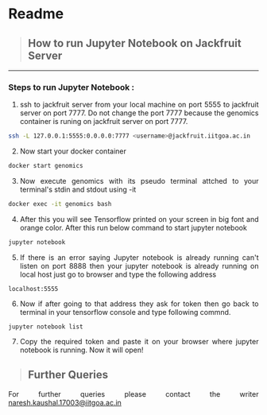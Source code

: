 # **Readme**
>## **How to run Jupyter Notebook on Jackfruit Server**

***

### **Steps to run Jupyter Notebook :**

<div style="text-align: justify">

1. ssh to jackfruit server from your local machine on port 5555 to jackfruit server on port 7777. Do not change the port 7777 because the genomics container is runing on jackfruit server on port 7777. 

```bash
ssh -L 127.0.0.1:5555:0.0.0.0:7777 <username>@jackfruit.iitgoa.ac.in
```

</div>


<div style="text-align: justify">

2. Now start your docker container	 

```bash
docker start genomics
```

</div>


<div style="text-align: justify">

3. Now execute genomics with its pseudo terminal attched to your terminal's stdin and stdout using -it 

```bash
docker exec -it genomics bash
```

</div>

  
<div style="text-align: justify">

4. After this you will see Tensorflow printed on your screen in big font and orange color. After this run below command to start jupyter notebook

```bash
jupyter notebook
```

</div>


<div style="text-align: justify">

5. If there is an error saying Jupyter notebook is already running can't listen on port 8888 then your jupyter notebook is already running on local host just go to browser and type the following address

```
localhost:5555
```


<div style="text-align: justify">

6. Now if after going to that address they ask for token then go back to terminal in your tensorflow console and type following commnd.

```
jupyter notebook list
```

</div>


<div style="text-align: justify">

7. Copy the required token and paste it on your browser where jupyter notebook is running. Now it will open!

</div>

>## Further Queries

For further queries please contact the writer <naresh.kaushal.17003@iitgoa.ac.in>



